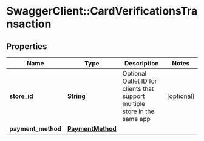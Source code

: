 # SwaggerClient::CardVerificationsTransaction

## Properties
Name | Type | Description | Notes
------------ | ------------- | ------------- | -------------
**store_id** | **String** | Optional Outlet ID for clients that support multiple store in the same app | [optional] 
**payment_method** | [**PaymentMethod**](PaymentMethod.md) |  | 


